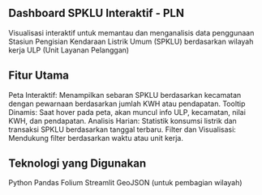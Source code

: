 ## Dashboard SPKLU Interaktif - PLN
Visualisasi interaktif untuk memantau dan menganalisis data penggunaan Stasiun Pengisian Kendaraan Listrik Umum (SPKLU) berdasarkan wilayah kerja ULP (Unit Layanan Pelanggan) 

## Fitur Utama
Peta Interaktif: Menampilkan sebaran SPKLU berdasarkan kecamatan dengan pewarnaan berdasarkan jumlah KWH atau pendapatan.
Tooltip Dinamis: Saat hover pada peta, akan muncul info ULP, kecamatan, nilai KWH, dan pendapatan.
Analisis Harian: Statistik konsumsi listrik dan transaksi SPKLU berdasarkan tanggal terbaru.
Filter dan Visualisasi: Mendukung filter berdasarkan waktu atau unit kerja.

## Teknologi yang Digunakan
Python
Pandas
Folium
Streamlit
GeoJSON (untuk pembagian wilayah)
